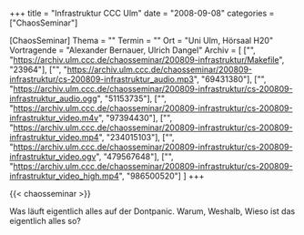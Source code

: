 +++
title = "Infrastruktur CCC Ulm"
date = "2008-09-08"
categories = ["ChaosSeminar"]

[ChaosSeminar]
Thema = ""
Termin = ""
Ort = "Uni Ulm, Hörsaal H20"
Vortragende = "Alexander Bernauer, Ulrich Dangel"
Archiv = [
	["", "https://archiv.ulm.ccc.de/chaosseminar/200809-infrastruktur/Makefile", "23964"],
	["", "https://archiv.ulm.ccc.de/chaosseminar/200809-infrastruktur/cs-200809-infrastruktur_audio.mp3", "69431380"],
	["", "https://archiv.ulm.ccc.de/chaosseminar/200809-infrastruktur/cs-200809-infrastruktur_audio.ogg", "51153735"],
	["", "https://archiv.ulm.ccc.de/chaosseminar/200809-infrastruktur/cs-200809-infrastruktur_video.m4v", "97394430"],
	["", "https://archiv.ulm.ccc.de/chaosseminar/200809-infrastruktur/cs-200809-infrastruktur_video.mp4", "234015103"],
	["", "https://archiv.ulm.ccc.de/chaosseminar/200809-infrastruktur/cs-200809-infrastruktur_video.ogv", "479567648"],
	["", "https://archiv.ulm.ccc.de/chaosseminar/200809-infrastruktur/cs-200809-infrastruktur_video_high.mp4", "986500520"]
	]
+++

{{< chaosseminar >}}

Was läuft eigentlich alles auf der Dontpanic. Warum, Weshalb, Wieso ist das eigentlich alles so?
